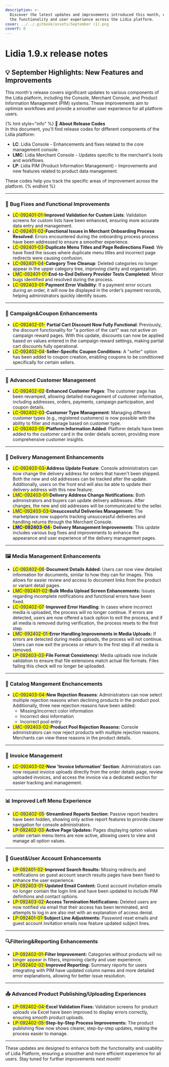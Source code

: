 ```yaml
---
description: >-
  Discover the latest updates and improvements introduced this month, enhancing
  the functionality and user experience across the Lidia platform.
cover: ../../.gitbook/assets/September (1).png
coverY: 0
---
```


# Lidia 1.9.x release notes

## 💡 **September Highlights: New Features and Improvements**

This month's release covers significant updates to various components of the Lidia platform, including the Console, Merchant Console, and Product Information Management (PIM) systems. These improvements aim to optimize workflows and provide a smoother user experience for all platform users.

{% hint style="info" %}
🔎 **About Release Codes**\
In this document, you'll find release codes for different components of the Lidia platform:

* **LC**: Lidia Console - Enhancements and fixes related to the core management console.
* **LMC**: Lidia Merchant Console - Updates specific to the merchant's tools and workflows.
* **LP**: Lidia PIM (Product Information Management) - Improvements and new features related to product data management.

These codes help you track the specific areas of improvement across the platform.
{% endhint %}

***

### 🚀 **Bug Fixes and Functional Improvements**&#x20;

* <mark style="color:blue;">LC-092401-01-</mark>**Improved Validation for Custom Lists**: Validation screens for custom lists have been enhanced, ensuring more accurate data entry and management.
* <mark style="color:blue;">LC-092401-02-</mark>**Functional Issues in Merchant Onboarding Process Resolved**: Errors encountered during the onboarding process process have been addressed to ensure a smoother experience. &#x20;
* <mark style="color:blue;">LC-092401-03-</mark>**Duplicate Menu Titles and Page Redirections Fixed**: We have fixed the issues where duplicate menu titles and incorrect page redirects were causing confusion. &#x20;
* <mark style="color:blue;">LC-092401-04-</mark>**Category Tree Cleanup**: Deleted categories no longer appear in the upper category tree, improving clarity and organization. &#x20;
* <mark style="color:blue;">LMC-092401-01-</mark>**End-to-End Delivery Provider Tests Completed:** Minor bugs identified and resolved during the process.
* <mark style="color:blue;">LC-092403-01-</mark>**Payment Error Visibility**: If a payment error occurs during an order, it will now be displayed in the order’s payment records, helping administrators quickly identify issues.

***

### 🎫 **Campaign\&Coupon Enhancements**

* <mark style="color:blue;">LC-092402-01-</mark> **Partial Cart Discount Now Fully Functional**: Previously, the discount functionality for "a portion of the cart" was not active on campaign reward pages. With this update, discounts can now be applied based on values entered in the campaign reward settings, making partial cart discounts fully operational.
* <mark style="color:blue;">LC-092402-04</mark>-**Seller-Specific Coupon Conditions**: A "seller" option has been added to coupon creation, enabling coupons to be conditioned specifically for certain sellers.

***

### 👥 **Advanced Customer Management**

* <mark style="color:blue;">LC-092402-02</mark>-**Enhanced Customer Pages**: The customer page has been revamped, allowing detailed management of customer information, including addresses, orders, payments, campaign participation, and coupon details.
* <mark style="color:blue;">LC-092402-03</mark>-**Customer Type Management**: Managing different customer types (e.g., registered customers) is now possible with the ability to filter and manage based on customer type.
* <mark style="color:blue;">LC-092403-05-</mark>**Platform Information Added**: Platform details have been added to the customer card in the order details screen, providing more comprehensive customer insights.

***

### 🚚 **Delivery Management Enhancements**

* <mark style="color:blue;">LC-092403-03-</mark>**Address Update Feature**: Console administrators can now change the delivery address for orders that haven't been shipped. Both the new and old addresses can be tracked after the update. Additionally, users on the front end will also be able to update their delivery address with this new feature.
* <mark style="color:blue;">LMC-092403-01-</mark>**Delivery Address Change Notifications:** Both administrators and buyers can update delivery addresses. After changes, the new and old addresses will be communicated to the seller.
* <mark style="color:blue;">LMC-092403-03-</mark>**Unsuccessful Deliveries Management:** The marketplace now supports tracking unsuccessful deliveries and handling returns through the Merchant Console.
* <mark style="color:blue;">**LMC-092403-04**</mark><mark style="color:blue;">-</mark> **Delivery Management Improvements**: This update includes various bug fixes and improvements to enhance the appearance and user experience of the delivery management pages.

***

### 🖼 **Media Management Enhancements**

* <mark style="color:blue;">LC-092402-06</mark>-**Document Details Added**: Users can now view detailed information for documents, similar to how they can for images. This allows for easier review and access to document links from the product or variant detail pages.
* <mark style="color:blue;">LMC-092401-02-</mark>**Bulk Media Upload Screen Enhancements:** Issues regarding incomplete notifications and functional errors have been fixed.
* <mark style="color:blue;">LC-092402-07</mark>-**Improved Error Handling**: In cases where incorrect media is uploaded, the process will no longer continue. If errors are detected, users are now offered a back option to exit the process, and if all media is removed during verification, the process resets to the first step.
* <mark style="color:blue;">LMC-092402-01-</mark>**Error Handling Improvements in Media Uploads:** If errors are detected during media uploads, the process will not continue. Users can now exit the process or return to the first step if all media is removed.
* <mark style="color:blue;">LP-092403-03-</mark>**File Format Consistency:** Media uploads now include validation to ensure that file extensions match actual file formats. Files failing this check will no longer be uploaded.

***

### 📁 Catalog Mangement Enchancements

* <mark style="color:blue;">LC-092403-04-</mark>**New Rejection Reasons**: Administrators can now select multiple rejection reasons when declining products in the product pool. Additionally, three new rejection reasons have been added:
  * Missing/incorrect color information
  * Incorrect desi information
  * Incorrect pool entry
* <mark style="color:blue;">LMC-092403-02-</mark>**Product Pool Rejection Reasons:** Console administrators can now reject products with multiple rejection reasons. Merchants can view these reasons in the product details.

***

### 📑 **Invoice Management**

* <mark style="color:blue;">LC-092403-02-</mark>**New 'Invoice Information' Section**: Administrators can now request invoice uploads directly from the order details page, review uploaded invoices, and access the invoice via a dedicated section for easier tracking and management.

***

### 📊 **Improved Left Menu Experience** <a href="#improved-left-menu-experience" id="improved-left-menu-experience"></a>

* <mark style="color:blue;">LC-092402-05</mark>-**Streamlined Reports Section**: Passive report headers have been hidden, showing only active report features to provide clearer navigation for console administrators.
* <mark style="color:blue;">LP-092402-03-</mark>**Active Page Updates:** Pages displaying option values under certain menu items are now active, allowing users to view and manage all option values.

***

### **📧 Guest\&User Account Enhancements**

* <mark style="color:blue;">LP-092401-02-</mark>**Improved Search Results:** Missing redirects and notifications on guest account search results pages have been fixed to enhance the user experience.&#x20;
* <mark style="color:blue;">LP-092403-01-</mark>**Updated Email Content:** Guest account invitation emails no longer contain the login link and have been updated to include PIM definitions and contact options.
* <mark style="color:blue;">LP-092403-02-</mark>**Access Termination Notifications:** Deleted users are now notified via email that their access has been terminated, and attempts to log in are also met with an explanation of access denial.
* <mark style="color:blue;">LP-092401-01-</mark>**Subject Line Adjustments:** Password reset emails and guest account invitation emails now feature updated subject lines.&#x20;

***

### &#x20;🔍**Filtering\&Reporting Enhancements**

* <mark style="color:blue;">LP-092402-01-</mark>**Filter Improvement:** Categories without products will no longer appear in filters, improving clarity and user experience.&#x20;
* <mark style="color:blue;">LP-092402-02-</mark>**Improved Reporting:** Summary reports for users integrating with PIM have updated column names and more detailed error explanations, allowing for better issue resolution.

***

### **📤 Advanced Product Publishing/Uploading Experiences**&#x20;

* <mark style="color:blue;">LP-092402-04-</mark>**Excel Validation Fixes:** Validation screens for product uploads via Excel have been improved to display errors correctly, ensuring smooth product uploads.
* <mark style="color:blue;">LP-092402-05-</mark>**Step-by-Step Process Improvements:** The product publishing flow now shows clearer, step-by-step updates, making the process easier to manage.

***

These updates are designed to enhance both the functionality and usability of Lidia Platform, ensuring a smoother and more efficient experience for all users. Stay tuned for further improvements next month!
